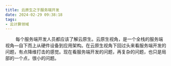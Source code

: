 ```yaml
---
title: 云原生之于服务端开发
date: 2024-02-29 09:38:18
tags:
- 云计算领域
---
```



&ensp;&ensp;&ensp;&ensp; 每个服务端开发人员都应该了解云原生。云原生视角，是一个全栈的服务端视角—自下而上从硬件设备到应用架构。在云原生视角下回过头来看服务端开发的问题，有点降维打击的感觉。现在看服务端开发的问题，再复杂的问题，也只是局部的一个点，很小的问题。
